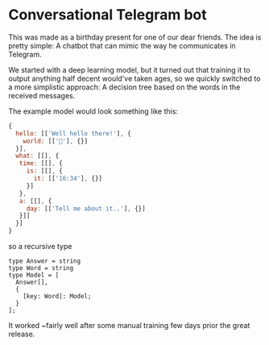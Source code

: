 # Conversational Telegram bot

This was made as a birthday present for one of our dear friends. The idea is pretty simple: 
A chatbot that can mimic the way he communicates in Telegram. 

We started with a deep learning model, but it turned out that training it to output anything half decent would've taken ages, 
so we quickly switched to a more simplistic approach: A decision tree based on the words in the received messages.

The example model would look something like this:

```js
{
  hello: [['Well hello there!'], {
    world: [['👋'], {}]
  }],
  what: [[], {
   time: [[], {
     is: [[], {
       it: [['16:34'], {}]
     }]
   },
   a: [[], {
     day: [['Tell me about it..'], {}] 
   }]]
  }]
}
```

so a recursive type

```
type Answer = string
type Word = string
type Model = [
  Answer[],
  {
    [key: Word]: Model;
  }
];
```

It worked ~fairly well after some manual training few days prior the great release.
